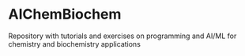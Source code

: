 # AIChemBiochem
Repository with tutorials and exercises on programming and AI/ML for chemistry and biochemistry applications
